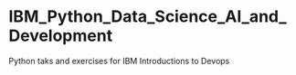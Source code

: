 # IBM_Python_Data_Science_AI_and_Development
Python taks and exercises for IBM Introductions to Devops
